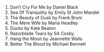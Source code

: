 1. Don’t Cry For Me by Daniel Black
2. Sea Of Tranquility by Emily St John Mandel
3. The Beauty of Dusk by Frank Bruni 
4. The Mere Wife by Maria Headley
5. Ducks by Kate Beaton 
6. Razorblade Tears by SA Cosby 
7. Hang the Moon by Jeannette Walls
8. Better The Blood by Michael Bennett